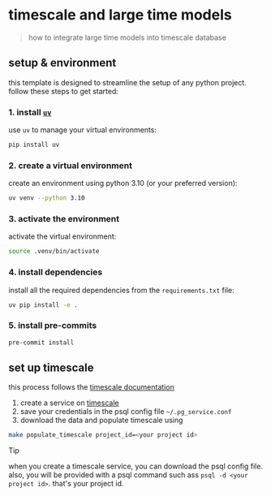 # timescale and large time models 
> how to integrate large time models into timescale database 

## setup & environment

this template is designed to streamline the setup of any python project. follow these steps to get started:

### 1. install [`uv`](https://github.com/astral-sh/uv/)

use `uv` to manage your virtual environments:

```bash
pip install uv
```

### 2. create a virtual environment

create an environment using python 3.10 (or your preferred version):

```bash
uv venv --python 3.10
```

### 3. activate the environment

activate the virtual environment:

```bash
source .venv/bin/activate
```

### 4. install dependencies

install all the required dependencies from the `requirements.txt` file:

```bash
uv pip install -e .
```

### 5. install pre-commits

```bash
pre-commit install
```

## set up timescale

this process follows the [timescale documentation](https://docs.timescale.com/tutorials/latest/energy-data/dataset-energy/)

1. create a service on [timescale](https://console.cloud.timescale.com/) 
1. save your credentials in the psql config file `~/.pg_service.conf` 
1. download the data and populate timescale using

```bash
make populate_timescale project_id=<your project id>
```

> [!TIP]
> when you create a timescale service, you can download the psql config file.
> also, you will be provided with a psql command such ass `psql -d <your project id>`.
> that's your project id.
